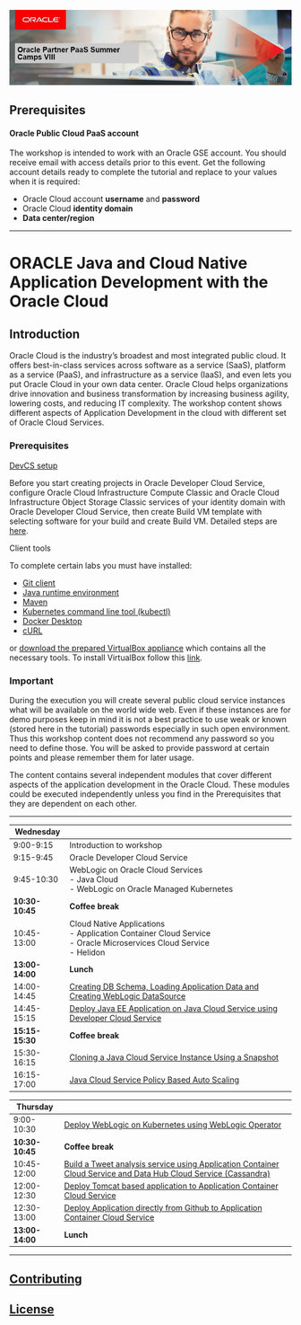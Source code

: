 ![](common/images/Lisbon-SummerCamp-header.jpg)
## Prerequisites

#### Oracle Public Cloud PaaS  account

The workshop is intended to work with an Oracle GSE account. You should receive email with access details prior to this event. Get the following account details ready to complete the tutorial and replace to your values when it is required:

+ Oracle Cloud account **username** and **password**
+ Oracle Cloud **identity domain**
+ **Data center/region**

---
# ORACLE Java and Cloud Native Application Development with the Oracle Cloud #

## Introduction ##

Oracle Cloud is the industry’s broadest and most integrated public cloud. It offers best-in-class services across software as a service (SaaS), platform as a service (PaaS), and infrastructure as a service (IaaS), and even lets you put Oracle Cloud in your own data center. Oracle Cloud helps organizations drive innovation and business transformation by increasing business agility, lowering costs, and reducing IT complexity. The workshop content shows different aspects of Application Development in the cloud with different set of Oracle Cloud Services.

### Prerequisites ###

[DevCS setup](DevCS-setup.md)

Before you start creating projects in Oracle Developer Cloud Service, configure Oracle Cloud Infrastructure Compute Classic and Oracle Cloud Infrastructure Object Storage Classic services of your identity domain with Oracle Developer Cloud Service, then create Build VM template with selecting software for your build and create Build VM. Detailed steps are [here](DevCS-setup.md).

Client tools

To complete certain labs you must have installed:

- [Git client](https://git-scm.com/downloads)
- [Java runtime environment](https://www.java.com/en/download/)
- [Maven](https://maven.apache.org/download.cgi)
- [Kubernetes command line tool (kubectl)](https://kubernetes.io/docs/tasks/tools/install-kubectl/)
- [Docker Desktop](https://www.docker.com/products/docker-desktop)
- [cURL](https://curl.haxx.se/)

or [download the prepared VirtualBox appliance](https://drive.google.com/open?id=1DDVwiZ6Pd885LinbnDkcpjMGXN5AeQ48) which contains all the necessary tools. To install VirtualBox follow this [link](https://www.virtualbox.org/wiki/Downloads).

### Important ###

During the execution you will create several public cloud service instances what will be available on the world wide web. Even if these instances are for demo purposes keep in mind it is not a best practice to use weak or known (stored here in the tutorial) passwords especially in such open environment. Thus this workshop content does not recommend any password so you need to define those. You will be asked to provide password at certain points and please remember them for later usage.

The content contains several independent modules that cover different aspects of the application development in the Oracle Cloud. These modules could be executed independently unless you find in the Prerequisites that they are dependent on each other.

----
| **Wednesday** |  |
|-------------|----------------------------------------------------------------------------------------------------------------------------------------------------------------------------|
| 9:00-9:15 | Introduction to workshop |
| 9:15-9:45 |  Oracle Developer Cloud Service |
| 9:45-10:30 |  WebLogic on Oracle Cloud Services<br>- Java Cloud <br>- WebLogic on Oracle Managed Kubernetes|
| **10:30-10:45** | **Coffee break** |
| 10:45-13:00 | Cloud Native Applications<br>- Application Container Cloud Service<br>- Oracle Microservices Cloud Service<br>- Helidon |
| **13:00-14:00** | **Lunch** |
| 14:00-14:45 | [Creating DB Schema, Loading Application Data and Creating WebLogic DataSource](AppDataLoad-DevCS-DBCS/README.md) |
| 14:45-15:15 | [Deploy Java EE Application on Java Cloud Service using Developer Cloud Service](AppDeploy-JCS-DevCS-DBCS/README.md) |
| **15:15-15:30** | **Coffee break** |
| 15:30-16:15 | [Cloning a Java Cloud Service Instance Using a Snapshot](jcs-clone/README.md) |
| 16:15-17:00 | [Java Cloud Service Policy Based Auto Scaling](jcs-autoscale/README.md) |

| **Thursday** |  |
|-------------|----------------------------------------------------------------------------------------------------------------------------------------------------------------------------|
| 9:00-10:30 | [Deploy WebLogic on Kubernetes using WebLogic Operator](https://github.com/nagypeter/weblogic-kubernetes-operator-on-OKE) |
| **10:30-10:45** | **Coffee break** |
| 10:45-12:00 | [Build a Tweet analysis service using Application Container Cloud Service and Data Hub Cloud Service (Cassandra)](accs-dhcs-twitter/README.md) |
| 12:00-12:30 | [Deploy Tomcat based application to Application Container Cloud Service](accs-tomcat/README.md) |
| 12:30-13:00| [Deploy Application directly from Github to Application Container Cloud Service](https://github.com/nagypeter/angular-java-creditscore/blob/master/github.deploy.accs.md)|
| **13:00-14:00** | **Lunch** |

---

## [Contributing](../../CONTRIBUTING.md)

## [License](../../LICENSE.md)
